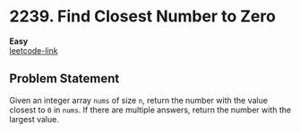 # 2239. Find Closest Number to Zero

**Easy**  
[leetcode-link](https://leetcode.com/problems/find-closest-number-to-zero/description/)

## Problem Statement
Given an integer array `nums` of size `n`, return the number with the value closest to `0` in `nums`. If there are multiple answers, return the number with the largest value.